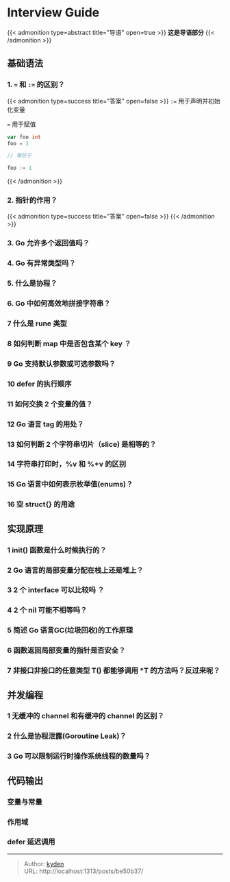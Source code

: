 # Interview Guide


{{< admonition type=abstract title="导语" open=true >}}
**这是导语部分**
{{< /admonition >}}

<!--more-->

## 基础语法

### 1. `=` 和 `:=` 的区别？

{{< admonition type=success title="答案" open=false >}}
`:=` 用于声明并初始化变量

`=` 用于赋值

```go
var foo int
foo = 1

// 等价于

foo := 1
```

{{< /admonition >}}

### 2. 指针的作用？

{{< admonition type=success title="答案" open=false >}}
{{< /admonition >}}

### 3. Go 允许多个返回值吗？

### 4. Go 有异常类型吗？

### 5. 什么是协程？

### 6. Go 中如何高效地拼接字符串？

### 7 什么是 rune 类型

### 8 如何判断 map 中是否包含某个 key ？

### 9 Go 支持默认参数或可选参数吗？

### 10 defer 的执行顺序

### 11 如何交换 2 个变量的值？

### 12 Go 语言 tag 的用处？

### 13 如何判断 2 个字符串切片（slice) 是相等的？

### 14 字符串打印时，%v 和 %+v 的区别

### 15 Go 语言中如何表示枚举值(enums)？

### 16 空 struct{} 的用途

## 实现原理

### 1 init() 函数是什么时候执行的？

### 2 Go 语言的局部变量分配在栈上还是堆上？

### 3 2 个 interface 可以比较吗 ？

### 4 2 个 nil 可能不相等吗？

### 5 简述 Go 语言GC(垃圾回收)的工作原理

### 6 函数返回局部变量的指针是否安全？

### 7 非接口非接口的任意类型 T() 都能够调用 *T 的方法吗？反过来呢？

## 并发编程

### 1 无缓冲的 channel 和有缓冲的 channel 的区别？

### 2 什么是协程泄露(Goroutine Leak)？

### 3 Go 可以限制运行时操作系统线程的数量吗？

## 代码输出

### 变量与常量

### 作用域

### defer 延迟调用


---

> Author: [kyden](https://github.com/kydenul)  
> URL: http://localhost:1313/posts/be50b37/  

